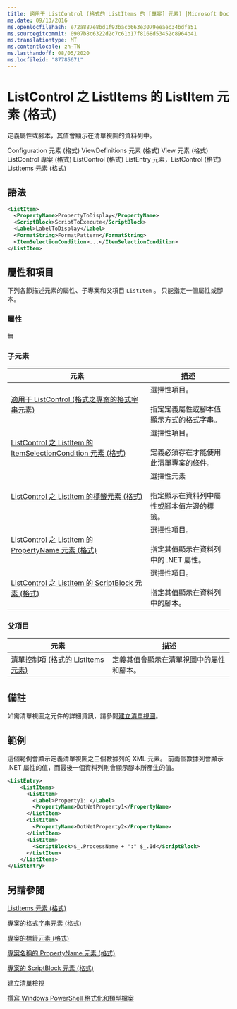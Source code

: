 ```yaml
---
title: 適用于 ListControl (格式的 ListItems 的 [專案] 元素) |Microsoft Docs
ms.date: 09/13/2016
ms.openlocfilehash: e72a887e8bd1f93bacb663e3079eeaec34bdfa51
ms.sourcegitcommit: 0907b8c6322d2c7c61b17f8168d53452c8964b41
ms.translationtype: MT
ms.contentlocale: zh-TW
ms.lasthandoff: 08/05/2020
ms.locfileid: "87785671"
---
```

# <a name="listitem-element-for-listitems-for-listcontrol-format"></a>ListControl 之 ListItems 的 ListItem 元素 (格式)

定義屬性或腳本，其值會顯示在清單視圖的資料列中。

Configuration 元素 (格式) ViewDefinitions 元素 (格式) View 元素 (格式) ListControl 專案 (格式) ListControl (格式) ListEntry 元素，ListControl (格式) ListItems 元素 (格式) 

## <a name="syntax"></a>語法

```xml
<ListItem>
  <PropertyName>PropertyToDisplay</PropertyName>
  <ScriptBlock>ScriptToExecute</ScriptBlock>
  <Label>LabelToDisplay</Label>
  <FormatString>FormatPattern</FormatString>
  <ItemSelectionCondition>...</ItemSelectionCondition>
</ListItem>
```

## <a name="attributes-and-elements"></a>屬性和項目

下列各節描述元素的屬性、子專案和父項目 `ListItem` 。 只能指定一個屬性或腳本。

### <a name="attributes"></a>屬性

無

### <a name="child-elements"></a>子元素

|元素|描述|
|-------------|-----------------|
|[適用于 ListControl (格式之專案的格式字串元素) ](./formatstring-element-for-listitem-for-listcontrol-format.md)|選擇性項目。<br /><br /> 指定定義屬性或腳本值顯示方式的格式字串。|
|[ListControl 之 ListItem 的 ItemSelectionCondition 元素 (格式)](./itemselectioncondition-element-for-listitem-for-listcontrol-format.md)|選擇性項目。<br /><br /> 定義必須存在才能使用此清單專案的條件。|
|[ListControl 之 ListItem 的標籤元素 (格式)](./label-element-for-listitem-for-listcontrol-format.md)|選擇性元素<br /><br /> 指定顯示在資料列中屬性或腳本值左邊的標籤。|
|[ListControl 之 ListItem 的 PropertyName 元素 (格式)](./propertyname-element-for-listitem-for-listcontrol-format.md)|選擇性項目。<br /><br /> 指定其值顯示在資料列中的 .NET 屬性。|
|[ListControl 之 ListItem 的 ScriptBlock 元素 (格式)](./scriptblock-element-for-listitem-for-listcontrol-format.md)|選擇性項目。<br /><br /> 指定其值顯示在資料列中的腳本。|

### <a name="parent-elements"></a>父項目

|元素|描述|
|-------------|-----------------|
|[清單控制項 (格式的 ListItems 元素) ](./listitems-element-for-listentry-for-listcontrol-format.md)|定義其值會顯示在清單視圖中的屬性和腳本。|

## <a name="remarks"></a>備註

如需清單視圖之元件的詳細資訊，請參閱[建立清單視圖](./creating-a-list-view.md)。

## <a name="example"></a>範例

這個範例會顯示定義清單視圖之三個數據列的 XML 元素。 前兩個數據列會顯示 .NET 屬性的值，而最後一個資料列則會顯示腳本所產生的值。

```xml
<ListEntry>
    <ListItems>
      <ListItem>
        <Label>Property1: </Label>
        <PropertyName>DotNetProperty1</PropertyName>
      </ListItem>
      <ListItem>
        <PropertyName>DotNetProperty2</PropertyName>
      </ListItem>
      <ListItem>
        <ScriptBlock>$_.ProcessName + ":" $_.Id</ScriptBlock>
      </ListItem>
    </ListItems>
</ListEntry>

```

## <a name="see-also"></a>另請參閱

[ListItems 元素 (格式) ](./listitems-element-for-listentry-for-listcontrol-format.md)

[專案的格式字串元素 (格式) ](./formatstring-element-for-listitem-for-listcontrol-format.md)

[專案的標籤元素 (格式) ](./label-element-for-listitem-for-listcontrol-format.md)

[專案名稱的 PropertyName 元素 (格式) ](./propertyname-element-for-listitem-for-listcontrol-format.md)

[專案的 ScriptBlock 元素 (格式) ](./scriptblock-element-for-listitem-for-listcontrol-format.md)

[建立清單檢視](./creating-a-list-view.md)

[撰寫 Windows PowerShell 格式化和類型檔案](./writing-a-powershell-formatting-file.md)
